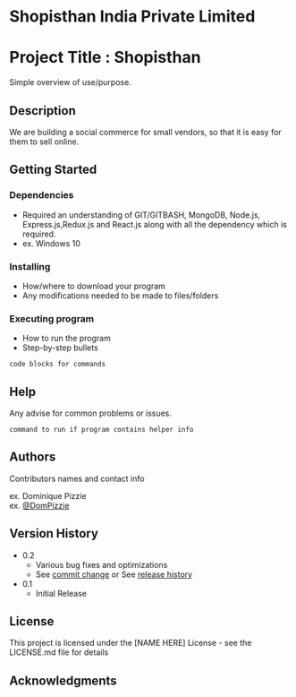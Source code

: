 # Shopisthan India Private Limited

# Project Title : Shopisthan

Simple overview of use/purpose.

## Description

We are building a social commerce for small vendors, so that it is easy for them to sell online.

## Getting Started

### Dependencies

* Required an understanding of GIT/GITBASH, MongoDB, Node.js, Express.js,Redux.js and React.js along with all the dependency which is required.
* ex. Windows 10

### Installing

* How/where to download your program
* Any modifications needed to be made to files/folders

### Executing program

* How to run the program
* Step-by-step bullets
```
code blocks for commands
```

## Help

Any advise for common problems or issues.
```
command to run if program contains helper info
```

## Authors

Contributors names and contact info

ex. Dominique Pizzie  
ex. [@DomPizzie](https://twitter.com/dompizzie)

## Version History

* 0.2
    * Various bug fixes and optimizations
    * See [commit change]() or See [release history]()
* 0.1
    * Initial Release

## License

This project is licensed under the [NAME HERE] License - see the LICENSE.md file for details

## Acknowledgments
